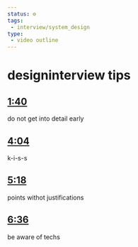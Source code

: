 ```yaml
---
status: ⚙️
tags:
 - interview/system_design 
type: 
 - video outline
---
```



<!-- Generated by <a href="https://www.yinote.co/#installation">YiNote</a> -->

# designinterview tips

## [1:40](https://www.youtube.com/watch?v=CtmBGH8MkX4&t=100)

do not get into detail early

## [4:04](https://www.youtube.com/watch?v=CtmBGH8MkX4&t=244)

k-i-s-s

## [5:18](https://www.youtube.com/watch?v=CtmBGH8MkX4&t=318)

points withot justifications

## [6:36](https://www.youtube.com/watch?v=CtmBGH8MkX4&t=396)

be aware of techs

